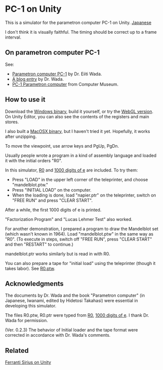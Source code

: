 # PC-1 on Unity

This is a simulator for the parametron computer PC-1 on Unity. 
[Japanese](README_ja.md)

I don't think it is visually faithful. 
The timing should be correct up to a frame interval. 

## On parametron computer PC-1

See: 

- [Parametron computer PC-1](https://www.iijlab.net/~ew/pc1/) 
by Dr. Eiiti Wada. 
- [A blog entry](http://parametron.blogspot.com/search/label/PC-1%E3%82%B7%E3%83%9F%E3%83%A5%E3%83%AC%E3%83%BC%E3%82%BF) 
by Dr. Wada.
- [PC-1 Parametron computer](http://museum.ipsj.or.jp/computer/dawn/0016.html)
from Computer Museum.

## How to use it

Download the [Windows binary](PC1onUnity_Windows.zip), 
build it yourself, 
or try the
[WebGL version](https://automaticcomputer.github.io/PC1onUnity/PC1onUnity_WebGL/index.html). 
On Unity Editor, 
you can also see the contents of the registers and main stores. 

I also built a [MacOSX binary](PC1onUnity_MacOSX.app.zip), 
but I haven't tried it yet. 
Hopefully, it works after unzipping. 

To move the viewpoint, use arrow keys and PgUp, PgDn. 

Usually people wrote a program in a kind of assembly language 
and loaded it with the initial orders "R0". 

In this simulator, 
[R0](https://www.iijlab.net/~ew/pc1/R0.html) 
and 
[1000 digits of e](https://www.iijlab.net/~ew/pc1/e1000.html) are included. 
To try them: 
- Press "LOAD" in the upper left corner of the teleprinter, 
and choose "mandelblot.ptw."
- Press "INITIAL LOAD" on the computer. 
- When the loading is done, load "napier.ptr" on the teleprinter, 
switch on "FREE RUN" and press "CLEAR START". 

After a while, the first 1000 digits of e is printed. 

"Factorization Program" and "Lucas Lehmer Test" also worked. 

For another demonstration, 
I prepared a program to draw the Mandelblot set 
(which wasn't known in 1964). 
Load "mandelblot.ptw" in the same way as "R0". 
(To execute in steps, 
switch off "FREE RUN", press "CLEAR START" 
and then "RESTART" to continue.)

mandelblot.ptr works similarly but is read in with R0. 

You can also prepare a tape for "initial load" using the teleprinter 
(though it takes labor). 
See [R0.ptw](Assets/Tapes/R0.ptw.txt).



## Acknowledgments

The documents by Dr. Wada and the book 
"Parametron computer" (in Japanese, Iwanami, edited by Hidetosi Takahasi)
were essential in developing this simulator. 

The files R0.ptw, R0.ptr were typed from 
[R0](https://www.iijlab.net/~ew/pc1/R0.html), 
[1000 digits of e](https://www.iijlab.net/~ew/pc1/e1000.html). 
I thank Dr. Wada for permission. 

(Ver. 0.2.3) 
The behavior of Initial loader and the tape format 
were corrected in accordance with Dr. Wada's comments. 


## Related

[Ferranti Sirius on Unity](https://github.com/AutomaticComputer/SiriusOnUnity)
